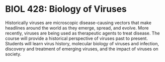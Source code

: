 # BIOL 428: Biology of Viruses

Historically viruses are microscopic disease-causing vectors that make headlines around the world as they emerge, spread, and evolve. More recently, viruses are being used as therapeutic agents to treat disease. The course will provide a historical perspective of viruses past to present. Students will learn virus history, molecular biology of viruses and infection, discovery and treatment of emerging viruses, and the impact of viruses on society.